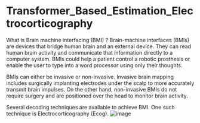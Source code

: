 # Transformer_Based_Estimation_Electrocorticography

What is Brain machine interfacing (BMI) ?
Brain-machine interfaces (BMIs) are devices that bridge human brain and an external device. They can read human brain activity and communicate that information directly to a computer system. BMIs could help a patient control a robotic prosthesis or enable the user to type into a word processor using only their thoughts.

BMIs can either be invasive or non-invasive. Invasive brain mapping includes surgically implanting electrodes under the scalp to more accurately transmit brain impulses. On the other hand, non-invasive BMIs do not require surgery and are positioned over the head to monitor brain activity. 

Several decoding techniques are available to achieve BMI. One such technique is Electrocorticography (Ecog).
![image](https://github.com/krishnavenika/FIRST/assets/107589860/99632090-534b-4b6e-bf44-faa206251af7)


